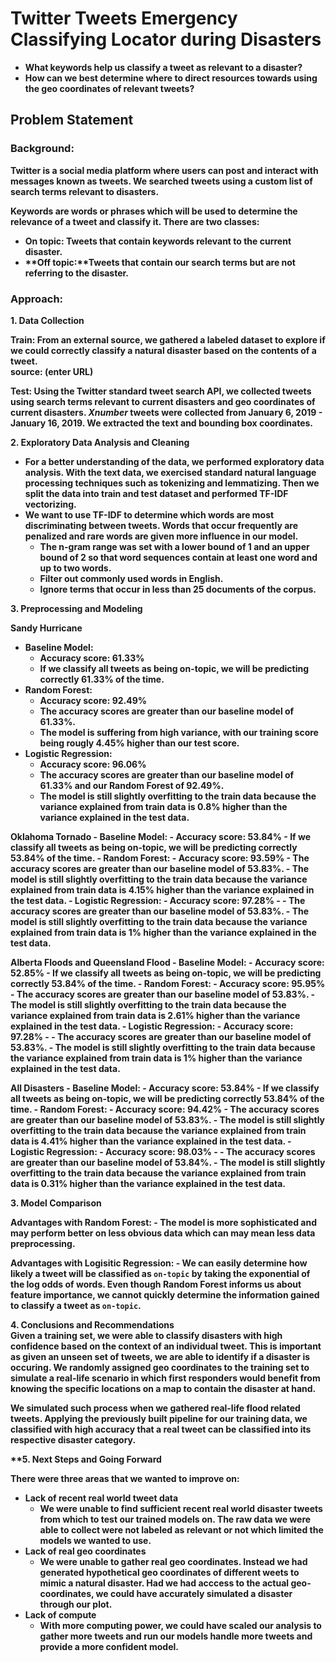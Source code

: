# <b>Twitter Tweets Emergency Classifying Locator during Disasters
- What keywords help us classify a tweet as relevant to a disaster?
- How can we best determine where to direct resources towards using the geo coordinates of relevant tweets? 

## Problem Statement
    
### Background: 

Twitter is a social media platform where users can post and interact with messages known as tweets. We searched tweets using a custom list of search terms relevant to disasters.
    
Keywords are words or phrases which will be used to determine the relevance of a tweet and classify it. There are two classes:

- **On topic:** Tweets that contain keywords relevant to the current disaster.
- **Off topic:**Tweets that contain our search terms but are not referring to the disaster.
    
### Approach:
    
**1. Data Collection**

**Train**: From an external source, we gathered a labeled dataset to explore if we could correctly classify a natural disaster based on the contents of a tweet. <br>
    source: (enter URL)
    
**Test**: Using the Twitter standard tweet search API, we collected tweets using search terms relevant to current disasters and geo coordinates of current disasters. $Xnumber$ tweets were collected from January 6, 2019 - January 16, 2019. We extracted the text and bounding box coordinates. 

**2. Exploratory Data Analysis and Cleaning**
- For a better understanding of the data, we performed exploratory data analysis. With the text data, we exercised standard natural language processing techniques such as tokenizing and lemmatizing. Then we split the data into train and test dataset and performed TF-IDF vectorizing.
- We want to use TF-IDF to determine which words are most discriminating between tweets. Words that occur frequently are penalized and rare words are given more influence in our model.
    - The n-gram range was set with a lower bound of 1 and an upper bound of 2 so that word sequences contain at least one word and up to two words.
    - Filter out commonly used words in English.
    - Ignore terms that occur in less than 25 documents of the corpus.
    
**3. Preprocessing and Modeling**
    
**Sandy Hurricane**
- Baseline Model:
    - Accuracy score: 61.33% 
    - If we classify all tweets as being on-topic, we will be predicting correctly 61.33% of the time.
- Random Forest:
    - Accuracy score: 92.49%
    - The accuracy scores are greater than our baseline model of 61.33%.
    - The model is suffering from high variance, with our training score being rougly 4.45% higher than our test score.
- Logistic Regression:
    - Accuracy score: 96.06%
    - The accuracy scores are greater than our baseline model of 61.33% and our Random Forest of 92.49%.
    - The model is still slightly overfitting to the train data because the variance explained from train data is 0.8% higher than the variance explained in the test data.

**Oklahoma Tornado**
    - Baseline Model:
        - Accuracy score: 53.84%
        - If we classify all tweets as being on-topic, we will be predicting correctly 53.84% of the time.
    - Random Forest:
        - Accuracy score: 93.59%
        - The accuracy scores are greater than our baseline model of 53.83%.
        - The model is still slightly overfitting to the train data because the variance explained from train data is 4.15% higher than the variance explained in the test data.
    - Logistic Regression: 
        - Accuracy score: 97.28%
        - - The accuracy scores are greater than our baseline model of 53.83%.
        - The model is still slightly overfitting to the train data because the variance explained from train data is 1% higher than the variance explained in the test data.
    
**Alberta Floods and Queensland Flood**
    - Baseline Model:
        - Accuracy score: 52.85%
        - If we classify all tweets as being on-topic, we will be predicting correctly 53.84% of the time.
    - Random Forest:
        - Accuracy score: 95.95%
        - The accuracy scores are greater than our baseline model of 53.83%.
        - The model is still slightly overfitting to the train data because the variance explained from train data is 2.61% higher than the variance explained in the test data.
    - Logistic Regression: 
        - Accuracy score: 97.28%
        - - The accuracy scores are greater than our baseline model of 53.83%.
        - The model is still slightly overfitting to the train data because the variance explained from train data is 1% higher than the variance explained in the test data.
    
**All Disasters**
    - Baseline Model:
        - Accuracy score: 53.84%
        - If we classify all tweets as being on-topic, we will be predicting correctly 53.84% of the time.
    - Random Forest:
        - Accuracy score: 94.42%
        - The accuracy scores are greater than our baseline model of 53.83%.
        - The model is still slightly overfitting to the train data because the variance explained from train data is 4.41% higher than the variance explained in the test data.
    - Logistic Regression: 
        - Accuracy score: 98.03%
        - - The accuracy scores are greater than our baseline model of 53.84%.
        - The model is still slightly overfitting to the train data because the variance explained from train data is 0.31% higher than the variance explained in the test data.
    
**3. Model Comparison**
    
**Advantages with Random Forest**:
    - The model is more sophisticated and may perform better on less obvious data which can may mean less data preprocessing.
    
**Advantages with Logisitic Regression**:
    - We can easily determine how likely a tweet will be classified as `on-topic` by taking the exponential of the log odds of words. Even though Random Forest informs us about feature importance, we cannot quickly determine the information gained to classify a tweet as `on-topic`.
    
**4. Conclusions and Recommendations** <br>
Given a training set, we were able to classify disasters with high confidence based on the context of an individual tweet. This is important as given an unseen set of tweets, we are able to identify if a disaster is occuring. We randomly assigned geo coordinates to the training set to simulate a real-life scenario in which first responders would benefit from knowing the specific locations on a map to contain the disaster at hand. 
    
We simulated such process when we gathered real-life flood related tweets. Applying the previously built pipeline for our training data, we classified with high accuracy that a real tweet can be classified into its respective disaster category.
    
**5. Next Steps and Going Forward <br>
    
There were three areas that we wanted to improve on:
- Lack of recent real world tweet data
   - We were unable to find sufficient recent real world disaster tweets from which to test our trained models on. The raw data we were able to collect were not labeled as relevant or not which limited the models we wanted to use.
- Lack of real geo coordinates
    - We were unable to gather real geo coordinates. Instead we had generated hypothetical geo coordinates of different weets to mimic a natural disaster. Had we had acccess to the actual geo-coordinates, we could have accurately simulated a disaster through our plot.
- Lack of compute
   - With more computing power, we could have scaled our analysis to gather more tweets and run our models handle more tweets and provide a more confident model.
